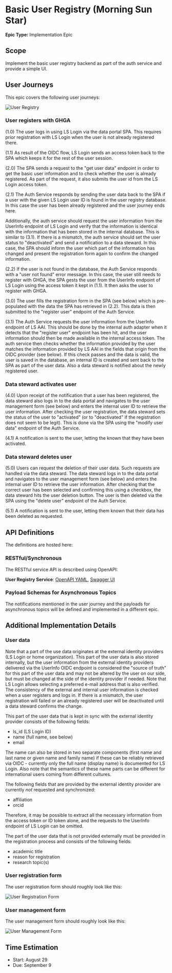 # Basic User Registry (Morning Sun Star)

**Epic Type:** Implementation Epic

## Scope

Implement the basic user registry backend as part of the auth service and provide a simple UI.

## User Journeys

This epic covers the following user journeys:

![User Registry](./images/user_registry.jpg)

### User registers with GHGA

(1.0) The user logs in using LS Login via the data portal SPA. This requires prior registration with LS Login when the user is not already registered there.

(1.1) As result of the OIDC flow, LS Login sends an access token back to the SPA which keeps it for the rest of the user session.

(2.0) The SPA sends a request to the "get user data" endpoint in order to get the basic user information and to check whether the user is already registered. As part of the request, it also submits the user id from the LS Login access token.

(2.1) The Auth Service responds by sending the user data back to the SPA if a user with the given LS Login user ID is found in the user registry database. In this case the user has been already registered and the user journey ends here.

Additionally, the auth service should request the user information from the UserInfo endpoint of LS Login and verify that the information is identical with the information that has been stored in the internal database. This is similar to (3.1). If there is a mismatch, the auth service should set the user status to "deactivated" and send a notification to a data steward. In this case, the SPA should inform the user which part of the information has changed and present the registration form again to confirm the changed information.

(2.2) If the user is not found in the database, the Auth Service responds with a "user not found" error message. In this case, the user still needs to register with GHGA, the SPA gests the user from the UserInfo endpoint of LS Login using the access token it kept in (1.1). It then asks the user to register with GHGA.

(3.0) The user fills the registration form in the SPA (see below) which is pre-populated with the data the SPA has retrieved in (2.2). This data is then submitted to the "register user" endpoint of the Auth Service.

(3.1) The Auth Service requests the user information from the UserInfo endpoint of LS AAI. This should be done by the internal auth adapter when it detects that the "register user" endpoint has been hit, and the user information should then be made available in the internal access token. The auth service then checks whether the information provided by the user matches the information provided by LS AAI in the fields that origin from the OIDC provider (see below). If this check passes and the data is valid, the user is saved in the database, an internal ID is created and  sent back to the SPA as part of the user data. Also a data steward is notified about the newly registered user.

### Data steward activates user

(4.0) Upon receipt of the notification that a user has been registered, the data steward also logs in to the data portal and navigates to the user management form (see below) and enters the internal user ID to retrieve the user information. After checking the user registration, the data steward sets the status of the user to "activated" (or to "deactivated" if the registration does not seem to be legit). This is done via the SPA using the "modify user data" endpoint of the Auth Service.

(4.1) A notification is sent to the user, letting the known that they have been activated.

### Data steward deletes user

(5.0) Users can request the deletion of their user data. Such requests are handled via the data steward. The data steward logs in to the data portal and navigates to the user management form (see below) and enters the internal user ID to retrieve the user information. After checking that the correct user has been selected and confirming this using a checkbox, the data steward hits the user deletion button. The user is then deleted via the SPA using the "delete user" endpoint of the Auth Service.

(5.1) A notification is sent to the user, letting them known that their data has been deleted as requested.

## API Definitions

The definitions are hosted here:

### RESTful/Synchronous

The RESTful service API is described using OpenAPI:

**User Registry Service**: [OpenAPI YAML](api_definitions/rest/user_registry.yaml), [Swagger UI](https://editor.swagger.io/?url=https://raw.githubusercontent.com/ghga-de/epic-docs/main/15-morning-sun-star/api_definitions/rest/user_registry.yaml)

### Payload Schemas for Asynchronous Topics

The notifications mentioned in the user journey and the payloads for asynchronous topics will be defined and implemented in a different epic.

## Additional Implementation Details

### User data

Note that a part of the use data originates at the external identity providers (LS Login or home organization). This part of the user data is also stored internally, but the user information from the external identity providers delivered via the UserInfo OIDC endpoint is considered the "source of truth" for this part of the user data and may not be altered by the user on our side, but must be changed at the side of the identity provider if needed. Note that LS Login allows selecting a preferred e-mail address that is also verified. The consistency of the external and internal user information is checked when a user registers and logs in. If there is a mismatch, the user registration will failed or an already registered user will be deactivated until a data steward confirms the change.

This part of the user data that is kept in sync with the external identity provider consists of the following fields:

- ls_id (LS Login ID)
- name (full name, see below)
- email

The name can also be stored in two separate components (first name and last name or given name and family name) if these can be reliably retrieved via OIDC - currently only the full name (display name) is documented for LS Login. Also note that the semantics of these name parts can be different for international users coming from different cultures.

The following fields that are provided by the external identity provider are currently *not* requested and synchronized:
- affiliation
- orcid

Therefore, it may be possible to extract all the necessary information from the access token or ID token alone, and the requests to the UserInfo endpoint of LS Login can be omitted.

The part of the user data that is not provided externally must be provided in the registration process and consists of the following fields:

- academic title
- reason for registration
- research topic(s)

### User registration form

The user registration form should roughly look like this:

![User Registration Form](./images/registration_form.jpg)

### User management form

The user management form should roughly look like this:

![User Management Form](./images/management_form.jpg)

## Time Estimation

- Start: August 29
- Due: September 9
